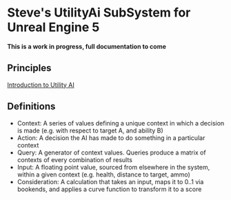 # Steve's UtilityAi SubSystem for Unreal Engine 5

**This is a work in progress, full documentation to come**

## Principles

[Introduction to Utility AI](https://www.gdcvault.com/play/1012410/Improving-AI-Decision-Modeling-Through)

## Definitions

* Context: A series of values defining a unique context in which a decision is made (e.g. with respect to target A, and ability B)
* Action: A decision the AI has made to do something in a particular context
* Query: A generator of context values. Queries produce a matrix of contexts of every combination of results
* Input: A floating point value, sourced from elsewhere in the system, within a given context (e.g. health, distance to target, ammo)
* Consideration: A calculation that takes an input, maps it to 0..1 via bookends, and applies a curve function to transform it to a score

